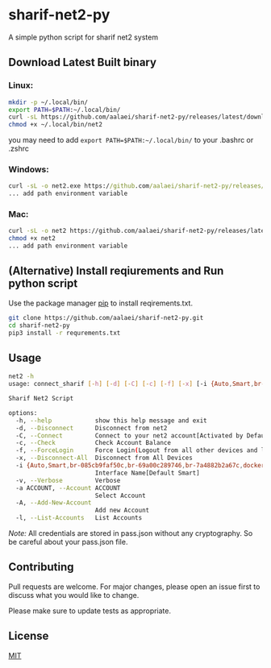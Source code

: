 # sharif-net2-py

A simple python script for sharif net2 system

## Download Latest Built binary
### Linux:
```bash
mkdir -p ~/.local/bin/
export PATH=$PATH:~/.local/bin/
curl -sL https://github.com/aalaei/sharif-net2-py/releases/latest/download/net2_lin > ~/.local/bin/net2
chmod +x ~/.local/bin/net2
```
you may need to add `export PATH=$PATH:~/.local/bin/` to your .bashrc or .zshrc

### Windows:
```cmd
curl -sL -o net2.exe https://github.com/aalaei/sharif-net2-py/releases/latest/download/net2_win
... add path environment variable
```

### Mac:
```bash
curl -sL -o net2 https://github.com/aalaei/sharif-net2-py/releases/latest/download/net2_mac
chmod +x net2
... add path environment variable
```

## (Alternative) Install reqiurements and Run python script
Use the package manager [pip](https://pip.pypa.io/en/stable/) to install reqirements.txt.

```bash
git clone https://github.com/aalaei/sharif-net2-py.git
cd sharif-net2-py
pip3 install -r requrements.txt
```

## Usage
```bash
net2 -h
usage: connect_sharif [-h] [-d] [-C] [-c] [-f] [-x] [-i {Auto,Smart,br-085cb9faf50c,br-69a00c289746,br-7a4882b2a67c,docker0,enp3s0,lo,veth21bfd87,vmnet1,vmnet8}] [-v] [-a ACCOUNT] [-A] [-l]

Sharif Net2 Script

options:
  -h, --help            show this help message and exit
  -d, --Disconnect      Disconnect from net2
  -C, --Connect         Connect to your net2 account[Activated by Default]
  -c, --Check           Check Account Balance
  -f, --ForceLogin      Force Login(Logout from all other devices and login this device
  -x, --Disconnect-All  Disconnect from All Devices
  -i {Auto,Smart,br-085cb9faf50c,br-69a00c289746,br-7a4882b2a67c,docker0,enp3s0,lo,veth21bfd87,vmnet1,vmnet8}, --Interface {Auto,Smart,br-085cb9faf50c,br-69a00c289746,br-7a4882b2a67c,docker0,enp3s0,lo,veth21bfd87,vmnet1,vmnet8}
                        Interface Name[Default Smart]
  -v, --Verbose         Verbose
  -a ACCOUNT, --Account ACCOUNT
                        Select Account
  -A, --Add-New-Account
                        Add new Account
  -l, --List-Accounts   List Accounts

```
*Note:* All credentials are stored in pass.json without any cryptography. So be careful about your pass.json file.

## Contributing
Pull requests are welcome. For major changes, please open an issue first to discuss what you would like to change.

Please make sure to update tests as appropriate.

## License
[MIT](https://choosealicense.com/licenses/mit/)
